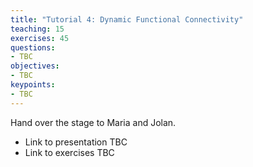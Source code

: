 ```yaml
---
title: "Tutorial 4: Dynamic Functional Connectivity"
teaching: 15
exercises: 45
questions:
- TBC
objectives:
- TBC
keypoints:
- TBC
---
```


Hand over the stage to Maria and Jolan.

- Link to presentation TBC
- Link to exercises TBC
